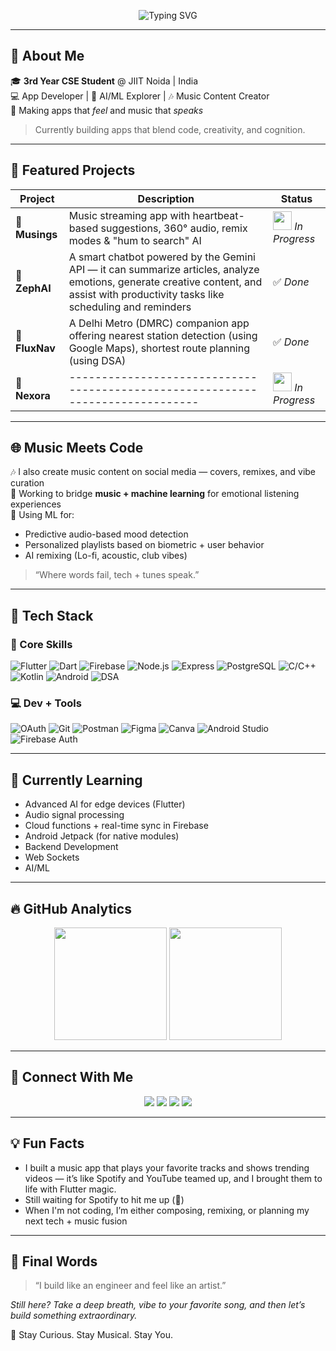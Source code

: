 <p align="center">
  <img src="https://readme-typing-svg.demolab.com?font=Fira+Code&pause=1000&center=true&vCenter=true&width=440&lines=Hi%2C+I%27m+Shrey+%3A%29;Full+Stack+App+Developer+%F0%9F%93%B1;AI%2FML+Explorer+%F0%9F%A7%A0;Flutter+Dev+%F0%9F%94%A5;Music+Content+Creator+%F0%9F%8E%B6" alt="Typing SVG" />
</p>

---

## 🚀 About Me

🎓 **3rd Year CSE Student** @ JIIT Noida | India  
💻 App Developer | 🤖 AI/ML Explorer | 🎶 Music Content Creator  
🎵 Making apps that *feel* and music that *speaks*

> Currently building apps that blend code, creativity, and cognition.

---

## 🎨 Featured Projects

| Project | Description | Status |
|--------|-------------|--------|
| 🎵 **Musings** | Music streaming app with heartbeat-based suggestions, 360° audio, remix modes & "hum to search" AI | <img src="https://cdn-icons-png.flaticon.com/512/727/727245.png" width="30"/> _In Progress_ |
| 🧠 **ZephAI** | A smart chatbot powered by the Gemini API — it can summarize articles, analyze emotions, generate creative content, and assist with productivity tasks like scheduling and reminders | ✅ _Done_ |
| 🧭 **FluxNav** | A Delhi Metro (DMRC) companion app offering nearest station detection (using Google Maps), shortest route planning (using DSA) | ✅ _Done_ |
| 📱 **Nexora** |------------------------------------------------------------------------------ | <img src="https://cdn-icons-png.flaticon.com/512/727/727245.png" width="30"/> _In Progress_ |

---

## 🌐 Music Meets Code

🎶 I also create music content on social media — covers, remixes, and vibe curation  
🎹 Working to bridge **music + machine learning** for emotional listening experiences  
🧠 Using ML for:
- Predictive audio-based mood detection  
- Personalized playlists based on biometric + user behavior  
- AI remixing (Lo-fi, acoustic, club vibes)  

> “Where words fail, tech + tunes speak.”

---

## 🧰 Tech Stack

### 🧱 Core Skills

![Flutter](https://img.shields.io/badge/Flutter-02569B?style=for-the-badge&logo=flutter&logoColor=white)
![Dart](https://img.shields.io/badge/Dart-0175C2?style=for-the-badge&logo=dart&logoColor=white)
![Firebase](https://img.shields.io/badge/Firebase-FFCA28?style=for-the-badge&logo=firebase&logoColor=white)
![Node.js](https://img.shields.io/badge/Node.js-339933?style=for-the-badge&logo=nodedotjs&logoColor=white)
![Express](https://img.shields.io/badge/Express-000000?style=for-the-badge&logo=express&logoColor=white)
![PostgreSQL](https://img.shields.io/badge/PostgreSQL-4169E1?style=for-the-badge&logo=postgresql&logoColor=white)
![C/C++](https://img.shields.io/badge/C++-00599C?style=for-the-badge&logo=cplusplus&logoColor=white)
![Kotlin](https://img.shields.io/badge/Kotlin-7F52FF?style=for-the-badge&logo=kotlin&logoColor=white)
![Android](https://img.shields.io/badge/Android-3DDC84?style=for-the-badge&logo=android&logoColor=white)
![DSA](https://img.shields.io/badge/DSA-000000?style=for-the-badge&logo=codeforces&logoColor=white)

### 💻 Dev + Tools

![OAuth](https://img.shields.io/badge/OAuth-4E73B2?style=for-the-badge&logo=oauth&logoColor=white)
![Git](https://img.shields.io/badge/Git-F05032?style=for-the-badge&logo=git&logoColor=white)
![Postman](https://img.shields.io/badge/Postman-FF6C37?style=for-the-badge&logo=postman&logoColor=white)
![Figma](https://img.shields.io/badge/Figma-1F1F1F?style=for-the-badge&logo=figma&logoColor=white)
![Canva](https://img.shields.io/badge/Canva-00C4CC?style=for-the-badge&logo=canva&logoColor=white)
![Android Studio](https://img.shields.io/badge/Android_Studio-3DDC84?style=for-the-badge&logo=androidstudio&logoColor=white)
![Firebase Auth](https://img.shields.io/badge/Firebase_Auth-FFCA28?style=for-the-badge&logo=firebase&logoColor=white)

---

## 🧠 Currently Learning

- Advanced AI for edge devices (Flutter)  
- Audio signal processing  
- Cloud functions + real-time sync in Firebase  
- Android Jetpack (for native modules)  
- Backend Development  
- Web Sockets  
- AI/ML  

---

## 🔥 GitHub Analytics

<p align="center">
  <img src="https://github-readme-stats.vercel.app/api?username=shreysircar&show_icons=true&theme=tokyonight&hide=issues" height="180"/>
  <img src="https://streak-stats.demolab.com?user=shreysircar&theme=tokyonight" height="180"/>
</p>

---

## 📸 Connect With Me

<p align="center">
  <a href="mailto:sircarshrey@gmail.com"><img src="https://img.shields.io/badge/Email-D14836?style=for-the-badge&logo=gmail&logoColor=white"/></a>
  <a href="https://www.linkedin.com/in/shrey-sircar-907629283"><img src="https://img.shields.io/badge/LinkedIn-0A66C2?style=for-the-badge&logo=linkedin&logoColor=white"/></a>
  <a href="https://www.instagram.com/shreyysircar/"><img src="https://img.shields.io/badge/Instagram-E4405F?style=for-the-badge&logo=instagram&logoColor=white"/></a>
  <a href="https://github.com/shreysircar"><img src="https://img.shields.io/badge/GitHub-100000?style=for-the-badge&logo=github&logoColor=white"/></a>
</p>

---

## 💡 Fun Facts

- I built a music app that plays your favorite tracks and shows trending videos — it’s like Spotify and YouTube teamed up, and I brought them to life with Flutter magic.  
- Still waiting for Spotify to hit me up (👀)  
- When I'm not coding, I’m either composing, remixing, or planning my next tech + music fusion  

---

## 🏁 Final Words

> “I build like an engineer and feel like an artist.”

_Still here? Take a deep breath, vibe to your favorite song, and then let’s build something extraordinary._

🎸 Stay Curious. Stay Musical. Stay You.
